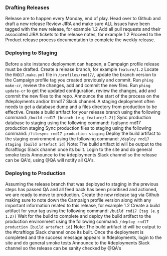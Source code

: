 ### Drafting Releases
 
Release are to happen every Monday, end of play.
Head over to Github and draft a new release 
Review JIRA and make sure ALL issues have been tagged with the new release, for example 1.2
Add all pull requests and their associated JIRA tickets to the release notes, for example 1.2
Proceed to the Product release process documentation to complete the weekly release.

### Deploying to Staging
Before a site instance deployment can happen, a Campaign profile release must be drafted.
Create a release branch, for example `feature/1.2`
Locate the `RND17.make.yml` file in `/profiles/rnd17/`, update the branch version to the Campaign profile tag you created previously and commit.
Run `phing make-cr`, review the changes, add and commit the new files.
Run `phing update-cr` to get the updated configuration, review the changes, add and commit the new files to the repo.
Announce the start of the process on the #deployments and/or #rnd17 Slack channel. A staging deployment often needs to get a database dump and a files directory from production to be effective.
Create a build artifact for your release branch using the following command:
`/build rnd17 [branch (e.g feature/1.2)]`
Sync production database to staging using the following command: 
/sqlsync rnd17 production staging
Sync production files to staging using the following command: 
`/filesync rnd17 production staging`
Deploy the build artifact to the staging environment using the following command: 
`/deploy rnd17 staging [build artefact id]`
Note: The build artifact id will be output to the #craftlogs Slack channel once its built. 
Login to the site and do general smoke tests
Announce to the #deployments Slack channel so the release can be QA'd, using @QA will notify all QA's.

### Deploying to Production
Assuming the release branch that was deployed to staging in the previous steps has passed QA and all feed back has been prioritised and actioned, we are ready to move to production.
Create the new release tag via Github making sure to note down the Campaign profile version along with any important information related to this release, for example 1.2
 Create a build artifact for your tag using the following command:
`/build rnd17 [tag (e.g 1.2)]`
Wait for the build to complete and deploy the build artifact to the production environment using the following command: 
`/deploy rnd17 production [build artefact id]`
Note: The build artifact id will be output to the #craftlogs Slack channel once its built. 
Once the deployment is completed and the success message appears in #deployments, login to the site and do general smoke tests
Announce to the #deployments Slack channel so the release can be sanity checked by @QA's
